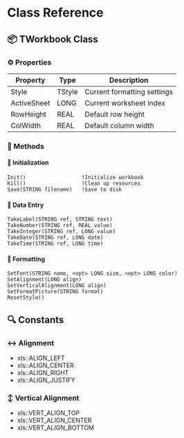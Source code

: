 # Class Reference

## 📦 TWorkbook Class

### ⚙️ Properties

| Property | Type | Description |
|----------|------|-------------|
| Style | TStyle | Current formatting settings |
| ActiveSheet | LONG | Current worksheet index |
| RowHeight | REAL | Default row height |
| ColWidth | REAL | Default column width |

### 🔧 Methods

#### 🚀 Initialization
```clarion
Init()                  !Initialize workbook
Kill()                  !Clean up resources
Save(STRING filename)   !Save to disk
```

#### 📝 Data Entry
```clarion
TakeLabel(STRING ref, STRING text)
TakeNumber(STRING ref, REAL value)
TakeInteger(STRING ref, LONG value)
TakeDate(STRING ref, LONG date)
TakeTime(STRING ref, LONG time)
```

#### 🎨 Formatting
```clarion
SetFont(STRING name, <opt> LONG size, <opt> LONG color)
SetAlignment(LONG align)
SetVerticalAlignment(LONG align)
SetFormatPicture(STRING format)
ResetStyle()
```

## 🔍 Constants

### ↔️ Alignment
- xls::ALIGN_LEFT
- xls::ALIGN_CENTER
- xls::ALIGN_RIGHT
- xls::ALIGN_JUSTIFY

### ↕️ Vertical Alignment
- xls::VERT_ALIGN_TOP
- xls::VERT_ALIGN_CENTER
- xls::VERT_ALIGN_BOTTOM
